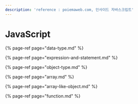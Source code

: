 ```yaml
---
description: 'reference : poiemaweb.com, 인사이드 자바스크립트'
---
```


# JavaScript

{% page-ref page="data-type.md" %}

{% page-ref page="expression-and-statement.md" %}

{% page-ref page="object-type.md" %}

{% page-ref page="array.md" %}

{% page-ref page="array-like-object.md" %}

{% page-ref page="function.md" %}



